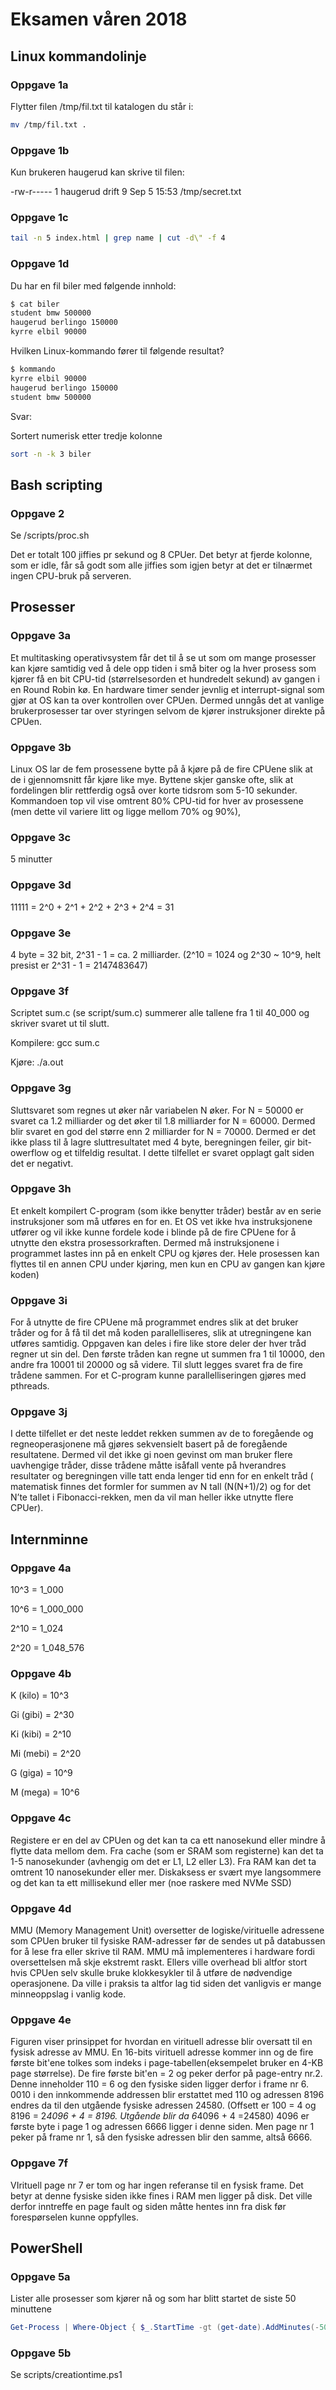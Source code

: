 # Eksamen våren 2018

## Linux kommandolinje

### Oppgave 1a

Flytter filen /tmp/fil.txt til katalogen du står i:

```Bash
mv /tmp/fil.txt .
```

### Oppgave 1b

Kun brukeren haugerud kan skrive til filen:

-rw-r----- 1 haugerud drift 9 Sep 5 15:53 /tmp/secret.txt

### Oppgave 1c

```Bash
tail -n 5 index.html | grep name | cut -d\" -f 4
```

### Oppgave 1d

Du har en fil biler med følgende innhold:

```Bash
$ cat biler
student bmw 500000
haugerud berlingo 150000
kyrre elbil 90000
```

Hvilken Linux-kommando fører til følgende resultat?

```Bash
$ kommando
kyrre elbil 90000
haugerud berlingo 150000
student bmw 500000
```

Svar:

Sortert numerisk etter tredje kolonne

```Bash
sort -n -k 3 biler
```

## Bash scripting

### Oppgave 2

Se /scripts/proc.sh

Det er totalt 100 jiffies pr sekund og 8 CPUer. Det betyr at fjerde kolonne, som er idle, får så godt som alle jiffies
som igjen betyr at det er tilnærmet ingen CPU-bruk på serveren.

## Prosesser

### Oppgave 3a

Et multitasking operativsystem får det til å se ut som om mange prosesser kan kjøre samtidig ved å dele opp tiden i små
biter og la hver prosess som kjører få en bit CPU-tid (størrelsesorden et hundredelt sekund) av gangen i en Round Robin
kø. En hardware timer sender jevnlig et interrupt-signal som gjør at OS kan ta over kontrollen over CPUen. Dermed unngås
det at vanlige brukerprosesser tar over styringen selvom de kjører instruksjoner direkte på CPUen.

### Oppgave 3b

Linux OS lar de fem prosessene bytte på å kjøre på de fire CPUene slik at de i gjennomsnitt får kjøre like mye. Byttene
skjer ganske ofte, slik at fordelingen blir rettferdig også over korte tidsrom som 5-10 sekunder. Kommandoen top vil
vise omtrent 80% CPU-tid for hver av prosessene (men dette vil variere litt og ligge mellom 70% og 90%),

### Oppgave 3c

5 minutter

### Oppgave 3d

11111 = 2^0 + 2^1 + 2^2 + 2^3 + 2^4 = 31

### Oppgave 3e

4 byte = 32 bit, 2^31 - 1 = ca. 2 milliarder. (2^10 = 1024 og 2^30 ~ 10^9, helt presist er 2^31 - 1 = 2147483647)

### Oppgave 3f

Scriptet sum.c (se script/sum.c) summerer alle tallene fra 1 til 40_000 og skriver svaret ut til slutt.

Kompilere: gcc sum.c

Kjøre: ./a.out

### Oppgave 3g

Sluttsvaret som regnes ut øker når variabelen N øker. For N = 50000 er svaret ca 1.2 milliarder og det øker til 1.8
milliarder for N = 60000. Dermed blir svaret en god del større enn 2 milliarder for N = 70000. Dermed er det ikke plass
til å lagre sluttresultatet med 4 byte, beregningen feiler, gir bit-owerflow og et tilfeldig resultat. I dette tilfellet
er svaret opplagt galt siden det er negativt.

### Oppgave 3h

Et enkelt kompilert C-program (som ikke benytter tråder) består av en serie instruksjoner som må utføres en for en. Et
OS vet ikke hva instruksjonene utfører og vil ikke kunne fordele kode i blinde på de fire CPUene for å utnytte den
ekstra prosessorkraften. Dermed må instruksjonene i programmet lastes inn på en enkelt CPU og kjøres der. Hele prosessen
kan flyttes til en annen CPU under kjøring, men kun en CPU av gangen kan kjøre koden)

### Oppgave 3i

For å utnytte de fire CPUene må programmet endres slik at det bruker tråder og for å få til det må koden
parallelliseres, slik at utregningene kan utføres samtidig. Oppgaven kan deles i fire like store deler der hver tråd
regner ut sin del. Den første tråden kan regne ut summen fra 1 til 10000, den andre fra 10001 til 20000 og så videre.
Til slutt legges svaret fra de fire trådene sammen. For et C-program kunne parallelliseringen gjøres med pthreads.

### Oppgave 3j

I dette tilfellet er det neste leddet rekken summen av de to foregående og regneoperasjonene må gjøres sekvensielt
basert på de foregående resultatene. Dermed vil det ikke gi noen gevinst om man bruker flere uavhengige tråder, disse
trådene måtte isåfall vente på hverandres resultater og beregningen ville tatt enda lenger tid enn for en enkelt tråd (
matematisk finnes det formler for summen av N tall (N(N+1)/2) og for det N’te tallet i Fibonacci-rekken, men da vil man
heller ikke utnytte flere CPUer).

## Internminne

### Oppgave 4a

10^3 = 1_000

10^6 = 1_000_000

2^10 = 1_024

2^20 = 1_048_576

### Oppgave 4b

K (kilo) = 10^3

Gi (gibi) = 2^30

Ki (kibi) = 2^10

Mi (mebi) = 2^20

G (giga) = 10^9

M (mega) = 10^6

### Oppgave 4c

Registere er en del av CPUen og det kan ta ca ett nanosekund eller mindre å flytte data mellom dem. Fra cache (som er
SRAM som registerne) kan det ta 1-5 nanosekunder (avhengig om det er L1, L2 eller L3). Fra RAM kan det ta omtrent 10
nanosekunder eller mer. Diskaksess er svært mye langsommere og det kan ta ett millisekund eller mer (noe raskere med
NVMe SSD)

### Oppgave 4d

MMU (Memory Management Unit) oversetter de logiske/virituelle adressene som CPUen bruker til fysiske RAM-adresser før de
sendes ut på databussen for å lese fra eller skrive til RAM. MMU må implementeres i hardware fordi oversettelsen må skje
ekstremt raskt. Ellers ville overhead bli altfor stort hvis CPUen selv skulle bruke klokkesykler til å utføre de
nødvendige operasjonene. Da ville i praksis ta altfor lag tid siden det vanligvis er mange minneoppslag i vanlig kode.

### Oppgave 4e

Figuren viser prinsippet for hvordan en virituell adresse blir oversatt til en fysisk adresse av MMU. En 16-bits
virituell adresse kommer inn og de fire første bit'ene tolkes som indeks i page-tabellen(eksempelet bruker en 4-KB page
størrelse). De fire første bit'en = 2 og peker derfor på page-entry nr.2. Denne inneholder 110 = 6 og den fysiske siden
ligger derfor i frame nr 6. 0010 i den innkommende addressen blir erstattet med 110 og adressen 8196 endres da til den
utgående fysiske adressen 24580. (Offsett er 100 = 4 og 8196 = 2*4096 + 4 = 8196. Utgående blir da 6*4096 + 4 =24580)
4096 er første byte i page 1 og adressen 6666 ligger i denne siden. Men page nr 1 peker på frame nr 1, så den fysiske
adressen blir den samme, altså 6666.

### Oppgave 7f

VIrituell page nr 7 er tom og har ingen referanse til en fysisk frame. Det betyr at denne fysiske siden ikke fines i RAM
men ligger på disk. Det ville derfor inntreffe en page fault og siden måtte hentes inn fra disk før forespørselen kunne
oppfylles.

## PowerShell

### Oppgave 5a

Lister alle prosesser som kjører nå og som har blitt startet de siste 50 minuttene

```PowerShell
Get-Process | Where-Object { $_.StartTime -gt (get-date).AddMinutes(-50) }
```

### Oppgave 5b

Se scripts/creationtime.ps1